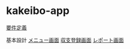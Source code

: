 # kakeibo-app

[要件定義](https://docs.google.com/spreadsheets/d/1Zykgngd74m_7o4Q2fOFoc-ADYFo8yUvBVfWy_AblrVE/edit?usp=sharing)

基本設計
[メニュー画面](https://1drv.ms/x/c/58cea19fddb0da42/EctnvARHl_1FmGneeVdNnLIBMI-n8h4nmD3XnTzzbs-xnA?e=PEHUKN)
[収支登録画面](https://1drv.ms/x/c/58cea19fddb0da42/EVyvpGkGaGVGp8XeeQBbI7kBVDU4-XgAOXP1F1zyWZVlBA?e=N2oalV)
[レポート画面](https://1drv.ms/x/c/58cea19fddb0da42/EUL2JbgW-OdMl7ATgPu4gj4B6MTztEyBz1lGiEzeMQGz9A?e=gy3KWi)

